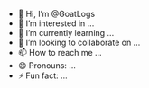 - 👋 Hi, I’m @GoatLogs
- 👀 I’m interested in ...
- 🌱 I’m currently learning ...
- 💞️ I’m looking to collaborate on ...
- 📫 How to reach me ...
- 😄 Pronouns: ...
- ⚡ Fun fact: ...

<!---
GoatLogs/GoatLogs is a ✨ special ✨ repository because its `README.md` (this file) appears on your GitHub profile.
You can click the Preview link to take a look at your changes.
--->
